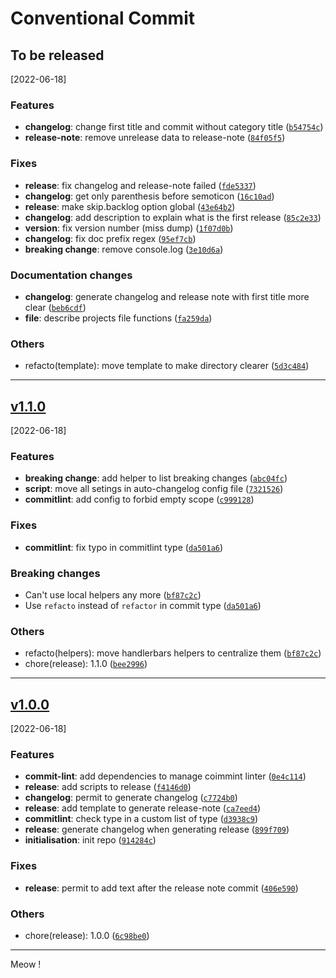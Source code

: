 # Conventional Commit

## To be released
[2022-06-18]

### Features

* **changelog**: change first title and commit without category title ([`b54754c`](https://github.com/FlorianCcj/conventional-commit/commit/b54754c572f05665a011aef3db87a6add02830b4))
* **release-note**: remove unrelease data to release-note ([`84f05f5`](https://github.com/FlorianCcj/conventional-commit/commit/84f05f54d906153e2b569a2c64808900bb453dbe))

### Fixes

* **release**: fix changelog and release-note failed ([`fde5337`](https://github.com/FlorianCcj/conventional-commit/commit/fde5337716ba321eebbd2595576b1e7ec6735ef4))
* **changelog**: get only parenthesis before semoticon ([`16c10ad`](https://github.com/FlorianCcj/conventional-commit/commit/16c10ad142f4797d12aa47eb213e145323d11fc8))
* **release**: make skip.backlog option global ([`43e64b2`](https://github.com/FlorianCcj/conventional-commit/commit/43e64b2f577e303e1370ad97e21e0ab83802c97a))
* **changelog**: add description to explain what is the first release ([`85c2e33`](https://github.com/FlorianCcj/conventional-commit/commit/85c2e33b8a864bc64783062a6e9cce9df64d60f8))
* **version**: fix version number (miss dump) ([`1f07d0b`](https://github.com/FlorianCcj/conventional-commit/commit/1f07d0b3927620c31a91ef1cb01a621b60b19dde))
* **changelog**: fix doc prefix regex ([`95ef7cb`](https://github.com/FlorianCcj/conventional-commit/commit/95ef7cb9605f97efce8e9426b66e7c0d1bb64e7c))
* **breaking change**: remove console.log ([`3e10d6a`](https://github.com/FlorianCcj/conventional-commit/commit/3e10d6a903c88a3b683a30daaae9101bf0e5fea0))

### Documentation changes

* **changelog**: generate changelog and release note with first title more clear ([`beb6cdf`](https://github.com/FlorianCcj/conventional-commit/commit/beb6cdf1c0316e3cb21696b90d80ba7a73970b0b))
* **file**: describe projects file functions ([`fa259da`](https://github.com/FlorianCcj/conventional-commit/commit/fa259da8a62fb4a523150e28763cfc756d80d6d4))

### Others

* refacto(template): move template to make directory clearer ([`5d3c484`](https://github.com/FlorianCcj/conventional-commit/commit/5d3c4848d7b49a972e7f16332678a558a5c11197))

----

## [v1.1.0](https://github.com/FlorianCcj/conventional-commit/compare/v1.0.0...v1.1.0)
[2022-06-18]

### Features

* **breaking change**: add helper to list breaking changes ([`abc04fc`](https://github.com/FlorianCcj/conventional-commit/commit/abc04fcb7c7ca73da0e0b835202f64729f3567b7))
* **script**: move all setings in auto-changelog config file ([`7321526`](https://github.com/FlorianCcj/conventional-commit/commit/73215260a626dcfb6c87b6f3ac9dfe884a156bb5))
* **commitlint**: add config to forbid empty scope ([`c999128`](https://github.com/FlorianCcj/conventional-commit/commit/c9991284a97d83be61bc886e203c81ae69228c7d))

### Fixes

* **commitlint**: fix typo in commitlint type ([`da501a6`](https://github.com/FlorianCcj/conventional-commit/commit/da501a636d3c259a3e24dfb26f973aab6d2e7308))

### Breaking changes

- Can't use local helpers any more ([`bf87c2c`](https://github.com/FlorianCcj/conventional-commit/commit/bf87c2ca0d19d9918d5876455aa46b2863e09d30))
- Use `refacto` instead of `refactor` in commit type ([`da501a6`](https://github.com/FlorianCcj/conventional-commit/commit/da501a636d3c259a3e24dfb26f973aab6d2e7308))

### Others

* refacto(helpers): move handlerbars helpers to centralize them ([`bf87c2c`](https://github.com/FlorianCcj/conventional-commit/commit/bf87c2ca0d19d9918d5876455aa46b2863e09d30))
* chore(release): 1.1.0 ([`bee2996`](https://github.com/FlorianCcj/conventional-commit/commit/bee2996f268ce17b72bee6daaf1d900c5d1d0c9b))

----

## [v1.0.0]()
[2022-06-18]

### Features

* **commit-lint**: add dependencies to manage coimmint linter ([`0e4c114`](https://github.com/FlorianCcj/conventional-commit/commit/0e4c114a455425c0a70e3f863198e1f9ff4d1ddc))
* **release**: add scripts to release ([`f4146d0`](https://github.com/FlorianCcj/conventional-commit/commit/f4146d0b97aa3eef86c6eba1fbdf6ab44998c3b8))
* **changelog**: permit to generate changelog ([`c7724b0`](https://github.com/FlorianCcj/conventional-commit/commit/c7724b09553ab46346c66f7cf4e7a15388133e9c))
* **release**: add template to generate release-note ([`ca7eed4`](https://github.com/FlorianCcj/conventional-commit/commit/ca7eed441044fe1844f4168452fc858d558beda9))
* **commitlint**: check type in a custom list of type ([`d3938c9`](https://github.com/FlorianCcj/conventional-commit/commit/d3938c9d40aa903a7644a3cd0b886e16bde9511c))
* **release**: generate changelog when generating release ([`899f709`](https://github.com/FlorianCcj/conventional-commit/commit/899f709809f6f887b997bb682beab45e0eeb889c))
* **initialisation**: init repo ([`914284c`](https://github.com/FlorianCcj/conventional-commit/commit/914284cdb7225e7154dfaeeed6c09b9837be7d22))

### Fixes

* **release**: permit to add text after the release note commit ([`406e590`](https://github.com/FlorianCcj/conventional-commit/commit/406e5905562754c43150511d8075966e67614f26))

### Others

* chore(release): 1.0.0 ([`6c98be0`](https://github.com/FlorianCcj/conventional-commit/commit/6c98be08c499de14fca6564baa0c3057ad7d6f68))

----

Meow !
